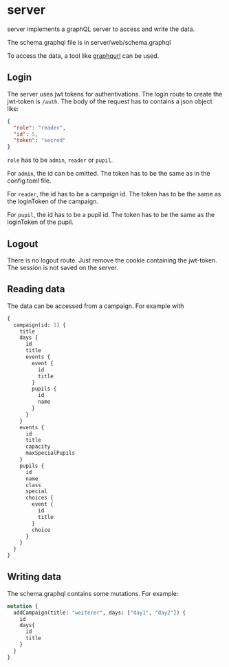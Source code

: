 # server

server implements a graphQL server to access and write the data.

The schema.graphql file is in server/web/schema.graphql

To access the data, a tool like [graphqurl](https://github.com/hasura/graphqurl) can be used.


## Login

The server uses jwt tokens for authentivations. The login route to create the
jwt-token is `/auth`. The body of the request has to contains a json object
like:

```json
{
  "role": "reader",
  "id": 5,
  "token": "secred"
}
```

`role` has to be `admin`, `reader` or `pupil`.

For `admin`, the id can be omitted. The token has to be the same as in the
config.toml file.

For `reader`, the id has to be a campaign id. The token has to be the same as
the loginToken of the campaign.

For `pupil`, the id has to be a pupil id. The token has to be the same as the
loginToken of the pupil.


## Logout

There is no logout route. Just remove the cookie containing the jwt-token. The
session is not saved on the server.


## Reading data

The data can be accessed from a campaign. For example with

```graphql
{
  campaign(id: 1) {
    title
    days {
      id
      title
      events {
        event {
          id
          title
        }
        pupils {
          id
          name
        }
      }
    }
    events {
      id
      title
      capacity
      maxSpecialPupils
    }
    pupils {
      id
      name
      class
      special
      choices {
        event {
          id
          title
        }
        choice
      }
    }
  }
}


```

## Writing data

The schema.graphql contains some mutations. For example:

```graphql
mutation {
  addCampaign(title: "weiterer", days: ["day1", "day2"]) {
    id
    days{
      id
      title
    }
  }
}
```

